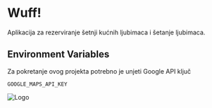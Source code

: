 
# Wuff!

Aplikacija za rezerviranje šetnji kućnih ljubimaca i šetanje ljubimaca.




## Environment Variables

Za pokretanje ovog projekta potrebno je unjeti Google API ključ

`GOOGLE_MAPS_API_KEY`


![Logo](https://svgshare.com/i/173h.svg)

